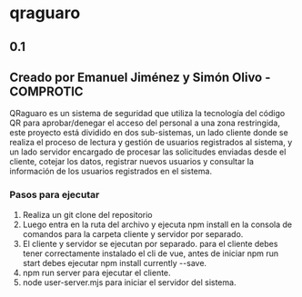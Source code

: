 # qraguaro
## 0.1
## Creado por Emanuel Jiménez y Simón Olivo - COMPROTIC 

<p> QRaguaro es un sistema de seguridad que utiliza la tecnología del código QR para aprobar/denegar el acceso del personal a una zona restringida, este proyecto está dividido en dos sub-sistemas, un lado cliente donde se realiza el proceso de lectura y gestión de usuarios registrados al sistema, y un lado servidor encargado de procesar las solicitudes enviadas desde el cliente, cotejar los datos, registrar nuevos usuarios y consultar la información de los usuarios registrados en el sistema. </p>

### Pasos para ejecutar

1. Realiza un git clone del repositorio
2. Luego entra en la ruta del archivo y ejecuta npm install en la consola de comandos para la carpeta cliente y servidor por separado.
3. El cliente y servidor se ejecutan por separado. para el cliente debes tener correctamente instalado el cli de vue, antes de iniciar npm run start debes ejecutar npm install currently --save.
4. npm run server para ejecutar el cliente.
5. node user-server.mjs para iniciar el servidor del sistema.

